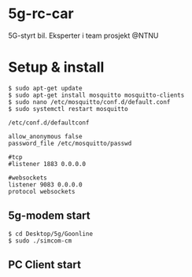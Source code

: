 # 5g-rc-car
5G-styrt bil. Eksperter i team prosjekt @NTNU

# Setup & install
```shell
$ sudo apt-get update
$ sudo apt-get install mosquitto mosquitto-clients
$ sudo nano /etc/mosquitto/conf.d/default.conf
$ sudo systemctl restart mosquitto
```
`/etc/conf.d/defaultconf`
```
allow_anonymous false
password_file /etc/mosquitto/passwd

#tcp
#listener 1883 0.0.0.0

#websockets
listener 9083 0.0.0.0
protocol websockets
```
## 5g-modem start
```shell
$ cd Desktop/5g/Goonline
$ sudo ./simcom-cm
```

## PC Client start

